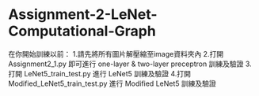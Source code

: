 # Assignment-2-LeNet-Computational-Graph
在你開始訓練以前：
1.請先將所有圖片解壓縮至image資料夾內
2.打開 Assignment2_1.py 即可進行 one-layer & two-layer preceptron 訓練及驗證
3.打開 LeNet5_train_test.py 進行 LeNet5 訓練及驗證
4.打開 Modified_LeNet5_train_test.py 進行 Modified LeNet5 訓練及驗證
